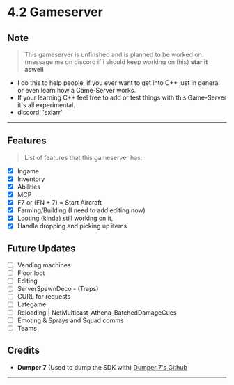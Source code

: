 # 4.2 Gameserver

## Note
> This gameserver is unfinshed and is planned to be worked on. (message me on discord if i should keep working on this) **star it aswell**
- I do this to help people, if you ever want to get into C++ just in general or even learn how a Game-Server works.
- If your learning C++ feel free to add or test things with this Game-Server it's all experimental.
- discord: 'sxlarr'

---

## Features
> List of features that this gameserver has:
- [X] Ingame
- [X] Inventory
- [X] Abilities
- [X] MCP
- [X] F7 or (FN + 7) = Start Aircraft
- [X] Farming/Building (I need to add editing now)
- [X] Looting (kinda) still working on it,
- [X] Handle dropping and picking up items

## Future Updates
- [ ] Vending machines
- [ ] Floor loot
- [ ] Editing
- [ ] ServerSpawnDeco - (Traps)
- [ ] CURL for requests
- [ ] Lategame
- [ ] Reloading | NetMulticast_Athena_BatchedDamageCues
- [ ] Emoting & Sprays and Squad comms
- [ ] Teams

## Credits
- **Dumper 7** (Used to dump the SDK with) [Dumper 7's Github](https://github.com/Encryqed/Dumper-7)

---
